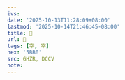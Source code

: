 ```yaml
---
ivs:
date: '2025-10-13T11:28:09+08:00'
lastmod: '2025-10-14T21:46:45-08:00'
title: 󰛯
url: 󰛯
tags: [宰, 宰]
hex: '5BB0'
src: GHZR, DCCV
note:
---
```

